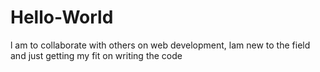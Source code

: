 # Hello-World
l am to collaborate with others on web development, lam new to the field and just getting my fit on writing the code
